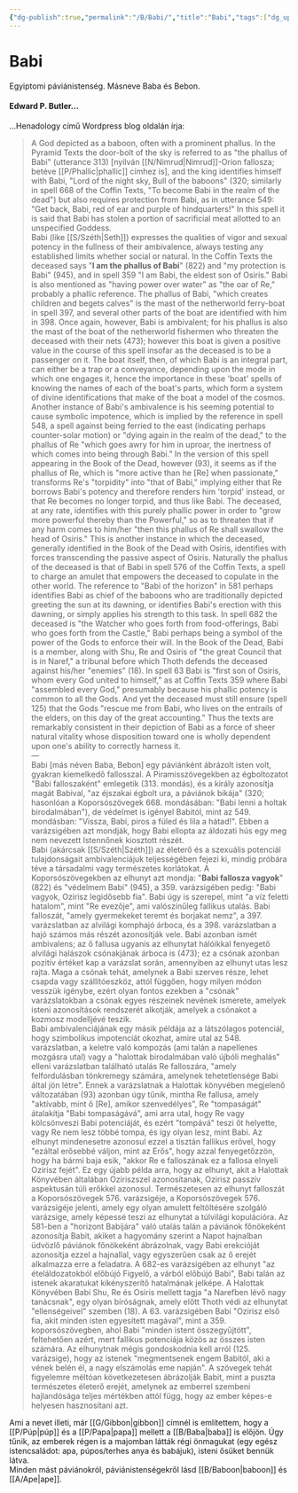 ```yaml
---
{"dg-publish":true,"permalink":"/B/Babi/","title":"Babi","tags":["dg_uploaded","Englishtexttranslated"],"created":"2023-11-06T10:36","updated":"2023-11-08T03:33"}
---
```



# Babi

Egyiptomi páviánistenség. Másneve Baba és Bebon.  

#### Edward P. Butler...

...Henadology című Wordpress blog oldalán írja:  
> A God depicted as a baboon, often with a prominent phallus. In the Pyramid Texts the door-bolt of the sky is referred to as "the phallus of Babi" (utterance 313) \[nyilván [[N/Nimrud\|Nimrud]]-Orion fallosza; betéve [[P/Phallic\|phallic]] címhez is\], and the king identifies himself with Babi, "Lord of the night sky, Bull of the baboons" (320; similarly in spell 668 of the Coffin Texts, "To become Babi in the realm of the dead") but also requires protection from Babi, as in utterance 549: "Get back, Babi, red of ear and purple of hindquarters!" In this spell it is said that Babi has stolen a portion of sacrificial meat allotted to an unspecified Goddess.  
> Babi (like [[S/Széth\|Seth]]) expresses the qualities of vigor and sexual potency in the fullness of their ambivalence, always testing any established limits whether social or natural. In the Coffin Texts the deceased says "**I am the phallus of Babi**" (822) and "my protection is Babi" (945), and in spell 359 "I am Babi, the eldest son of Osiris." Babi is also mentioned as "having power over water" as "the oar of Re," probably a phallic reference. The phallus of Babi, "which creates children and begets calves" is the mast of the netherworld ferry-boat in spell 397, and several other parts of the boat are identified with him in 398. Once again, however, Babi is ambivalent; for his phallus is also the mast of the boat of the netherworld fishermen who threaten the deceased with their nets (473); however this boat is given a positive value in the course of this spell insofar as the deceased is to be a passenger on it. The boat itself, then, of which Babi is an integral part, can either be a trap or a conveyance, depending upon the mode in which one engages it, hence the importance in these 'boat' spells of knowing the names of each of the boat's parts, which form a system of divine identifications that make of the boat a model of the cosmos.  
> Another instance of Babi's ambivalence is his seeming potential to cause symbolic impotence, which is implied by the reference in spell 548, a spell against being ferried to the east (indicating perhaps counter-solar motion) or "dying again in the realm of the dead," to the phallus of Re "which goes awry for him in uproar, the inertness of which comes into being through Babi." In the version of this spell appearing in the Book of the Dead, however (93), it seems as if the phallus of Re, which is "more active than he \[Re\] when passionate," transforms Re's "torpidity" into "that of Babi," implying either that Re borrows Babi's potency and therefore renders him 'torpid' instead, or that Re becomes no longer torpid, and thus like Babi. The deceased, at any rate, identifies with this purely phallic power in order to "grow more powerful thereby than the Powerful," so as to threaten that if any harm comes to him/her "then this phallus of Re shall swallow the head of Osiris." This is another instance in which the deceased, generally identified in the Book of the Dead with Osiris, identifies with forces transcending the passive aspect of Osiris. Naturally the phallus of the deceased is that of Babi in spell 576 of the Coffin Texts, a spell to charge an amulet that empowers the deceased to copulate in the other world. The reference to "Babi of the horizon" in 581 perhaps identifies Babi as chief of the baboons who are traditionally depicted greeting the sun at its dawning, or identifies Babi's erection with this dawning, or simply applies his strength to this task. In spell 682 the deceased is "the Watcher who goes forth from food-offerings, Babi who goes forth from the Castle," Babi perhaps being a symbol of the power of the Gods to enforce their will. In the Book of the Dead, Babi is a member, along with Shu, Re and Osiris of "the great Council that is in Naref," a tribunal before which Thoth defends the deceased against his/her "enemies" (18). In spell 63 Babi is "first son of Osiris, whom every God united to himself," as at Coffin Texts 359 where Babi "assembled every God," presumably because his phallic potency is common to all the Gods. And yet the deceased must still ensure (spell 125) that the Gods "rescue me from Babi, who lives on the entrails of the elders, on this day of the great accounting." Thus the texts are remarkably consistent in their depiction of Babi as a force of sheer natural vitality whose disposition toward one is wholly dependent upon one's ability to correctly harness it.  
> —  
> Babi \[más néven Baba, Bebon\] egy páviánként ábrázolt isten volt, gyakran kiemelkedő fallosszal. A Piramisszövegekben az égboltozatot "Babi falloszaként" emlegetik (313. mondás), és a király azonosítja magát Babival, "az éjszakai égbolt ura, a páviánok bikája" (320; hasonlóan a Koporsószövegek 668. mondásában: "Babi lenni a holtak birodalmában"), de védelmet is igényel Babitól, mint az 549. mondásban: "Vissza, Babi, piros a füled és lila a hátad!". Ebben a varázsigében azt mondják, hogy Babi ellopta az áldozati hús egy meg nem nevezett Istennőnek kiosztott részét.    
> Babi (akárcsak [[S/Széth\|Széth]]) az életerő és a szexuális potenciál tulajdonságait ambivalenciájuk teljességében fejezi ki, mindig próbára téve a társadalmi vagy természetes korlátokat. A Koporsószövegekben az elhunyt azt mondja: "**Babi fallosza vagyok**" (822) és "védelmem Babi" (945), a 359. varázsigében pedig: "Babi vagyok, Ozirisz legidősebb fia". Babi úgy is szerepel, mint "a víz feletti hatalom", mint "Re evezője", ami valószínűleg fallikus utalás. Babi falloszát, "amely gyermekeket teremt és borjakat nemz", a 397. varázslatban az alvilági komphajó árboca, és a 398. varázslatban a hajó számos más részét azonosítják vele. Babi azonban ismét ambivalens; az ő fallusa ugyanis az elhunytat hálóikkal fenyegető alvilági halászok csónakjának árboca is (473); ez a csónak azonban pozitív értéket kap a varázslat során, amennyiben az elhunyt utas lesz rajta. Maga a csónak tehát, amelynek a Babi szerves része, lehet csapda vagy szállítóeszköz, attól függően, hogy milyen módon vesszük igénybe, ezért olyan fontos ezekben a "csónak" varázslatokban a csónak egyes részeinek nevének ismerete, amelyek isteni azonosítások rendszerét alkotják, amelyek a csónakot a kozmosz modelljévé teszik.  
> Babi ambivalenciájának egy másik példája az a látszólagos potenciál, hogy szimbolikus impotenciát okozhat, amire utal az 548. varázslatban, a keletre való kompozás (ami talán a napellenes mozgásra utal) vagy a "halottak birodalmában való újbóli meghalás" elleni varázslatban található utalás Re falloszára, "amely felfordulásban tönkremegy számára, amelynek tehetetlensége Babi által jön létre". Ennek a varázslatnak a Halottak könyvében megjelenő változatában (93) azonban úgy tűnik, mintha Re fallusa, amely "aktívabb, mint ő \[Re\], amikor szenvedélyes", Re "tompaságát" átalakítja "Babi tompaságává", ami arra utal, hogy Re vagy kölcsönveszi Babi potenciáját, és ezért "tompává" teszi őt helyette, vagy Re nem lesz többé tompa, és így olyan lesz, mint Babi. Az elhunyt mindenesetre azonosul ezzel a tisztán fallikus erővel, hogy "ezáltal erősebbé váljon, mint az Erős", hogy azzal fenyegetőzzön, hogy ha bármi baja esik, "akkor Re e falloszának ez a fallosa elnyeli Ozirisz fejét". Ez egy újabb példa arra, hogy az elhunyt, akit a Halottak Könyvében általában Oziriszszel azonosítanak, Ozirisz passzív aspektusán túli erőkkel azonosul. Természetesen az elhunyt falloszát a Koporsószövegek 576. varázsigéje, a Koporsószövegek 576. varázsigéje jelenti, amely egy olyan amulett feltöltésére szolgáló varázsige, amely képessé teszi az elhunytat a túlvilági kopulációra. Az 581-ben a "horizont Babijára" való utalás talán a páviánok főnökeként azonosítja Babit, akiket a hagyomány szerint a Napot hajnalban üdvözlő páviánok főnökeként ábrázolnak, vagy Babi erekcióját azonosítja ezzel a hajnallal, vagy egyszerűen csak az ő erejét alkalmazza erre a feladatra. A 682-es varázsigében az elhunyt "az ételáldozatokból előbújó Figyelő, a várból előbújó Babi", Babi talán az istenek akaratukat kikényszerítő hatalmának jelképe. A Halottak Könyvében Babi Shu, Re és Osiris mellett tagja "a Narefben lévő nagy tanácsnak", egy olyan bíróságnak, amely előtt Thoth védi az elhunytat "ellenségeivel" szemben (18). A 63. varázsigében Babi "Ozirisz első fia, akit minden isten egyesített magával", mint a 359. koporsószövegben, ahol Babi "minden istent összegyűjtött", feltehetően azért, mert fallikus potenciája közös az összes isten számára. Az elhunytnak mégis gondoskodnia kell arról (125. varázsige), hogy az istenek "megmentsenek engem Babitól, aki a vének belén él, a nagy elszámolás eme napján". A szövegek tehát figyelemre méltóan következetesen ábrázolják Babit, mint a puszta természetes életerő erejét, amelynek az emberrel szembeni hajlandósága teljes mértékben attól függ, hogy az ember képes-e helyesen hasznosítani azt.  

Ami a nevet illeti, már [[G/Gibbon\|gibbon]] címnél is említettem, hogy a [[P/Púp\|púp]] és a [[P/Papa\|papa]] mellett a [[B/Baba\|baba]] is előjön. Úgy tűnik, az emberek régen is a majomban látták régi önmagukat (egy egész istencsaládot: apa, púpos/terhes anya és babájuk), isteni ősüket bennük látva.  
Minden mást páviánokról, páviánistenségekről lásd [[B/Baboon\|baboon]] és [[A/Ape\|ape]].  